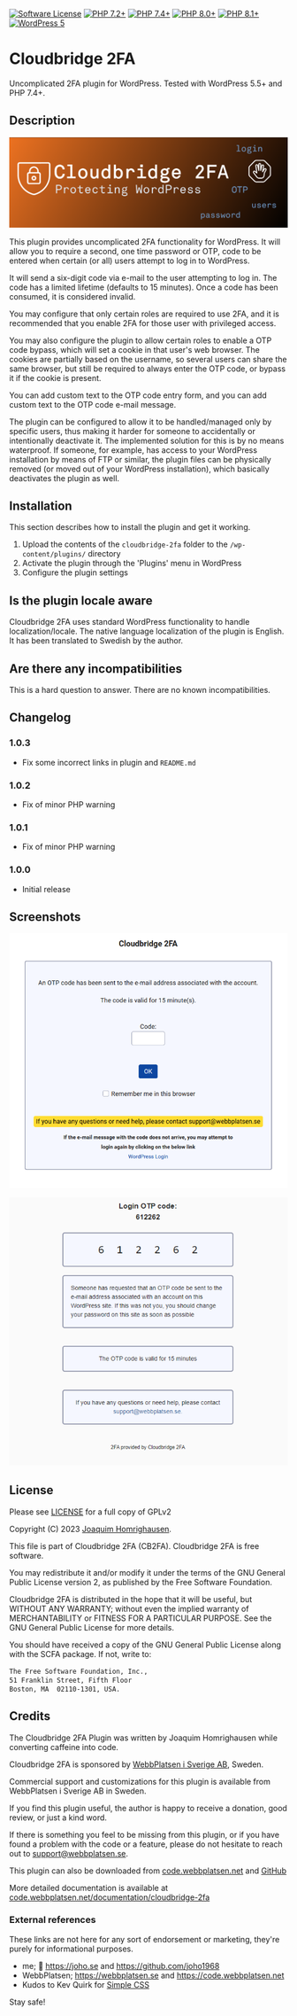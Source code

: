 [![Software License](https://img.shields.io/badge/License-GPL%20v2-green.svg?style=flat-square)](LICENSE) [![PHP 7.2\+](https://img.shields.io/badge/PHP-7.2-blue?style=flat-square)](https://php.net) [![PHP 7.4\+](https://img.shields.io/badge/PHP-7.4-blue?style=flat-square)](https://php.net) [![PHP 8.0\+](https://img.shields.io/badge/PHP-8.0-blue?style=flat-square)](https://php.net) [![PHP 8.1\+](https://img.shields.io/badge/PHP-8.1-blue?style=flat-square)](https://php.net) [![WordPress 5](https://img.shields.io/badge/WordPress-6.4-orange?style=flat-square)](https://wordpress.org)

# Cloudbridge 2FA

Uncomplicated 2FA plugin for WordPress. Tested with WordPress 5.5+ and PHP 7.4+.

## Description
![Cloudbridge 2FA banner](/banner/Cloudbridge-2FA-banner-1544x500.png?raw=true "Cloudbridge 2FA banner")

This plugin provides uncomplicated 2FA functionality for WordPress. It will allow
you to require a second, one time password or OTP, code to be entered when certain
(or all) users attempt to log in to WordPress.

It will send a six-digit code via e-mail to the user attempting to log in. The
code has a limited lifetime (defaults to 15 minutes). Once a code has been
consumed, it is considered invalid.

You may configure that only certain roles are required to use 2FA, and it is
recommended that you enable 2FA for those user with privileged access.

You may also configure the plugin to allow certain roles to enable a OTP code
bypass, which will set a cookie in that user's web browser. The cookies are
partially based on the username, so several users can share the same browser,
but still be required to always enter the OTP code, or bypass it if the cookie
is present.

You can add custom text to the OTP code entry form, and you can add custom text
to the OTP code e-mail message.

The plugin can be configured to allow it to be handled/managed only by specific
users, thus making it harder for someone to accidentally or intentionally
deactivate it. The implemented solution for this is by no means waterproof. If
someone, for example, has access to your WordPress installation by means of FTP
or similar, the plugin files can be physically removed (or moved out of your
WordPress installation), which basically deactivates the plugin as well.

## Installation

This section describes how to install the plugin and get it working.

1. Upload the contents of the `cloudbridge-2fa` folder to the `/wp-content/plugins/` directory
2. Activate the plugin through the 'Plugins' menu in WordPress
3. Configure the plugin settings

## Is the plugin locale aware

Cloudbridge 2FA uses standard WordPress functionality to handle localization/locale. The native language localization of the plugin is English. It has been translated to Swedish by the author.

## Are there any incompatibilities

This is a hard question to answer. There are no known incompatibilities.

## Changelog

### 1.0.3
* Fix some incorrect links in plugin and `README.md`

### 1.0.2
* Fix of minor PHP warning

### 1.0.1
* Fix of minor PHP warning

### 1.0.0
* Initial release

## Screenshots
![Cloudbridge 2FA login screen](/screenshots/cloudbridge-2fa-screenshot-login.png?raw=true "Cloudbridge 2FA login screen")

![Cloudbridge 2FA OTP code e-mail](/screenshots/cloudbridge-2fa-screenshot-email.png?raw=true "Cloudbridge 2FA OTP e-mail")

## License

Please see [LICENSE](LICENSE) for a full copy of GPLv2

Copyright (C) 2023 [Joaquim Homrighausen](https://github.com/joho1968).

This file is part of Cloudbridge 2FA (CB2FA). Cloudbridge 2FA is free software.

You may redistribute it and/or modify it under the terms of the GNU General Public License version 2, as published by the Free Software Foundation.

Cloudbridge 2FA is distributed in the hope that it will be useful, but WITHOUT ANY WARRANTY; without even the implied warranty of MERCHANTABILITY or FITNESS FOR A PARTICULAR PURPOSE. See the GNU General Public License for more details.

You should have received a copy of the GNU General Public License along with the SCFA package. If not, write to:

```
The Free Software Foundation, Inc.,
51 Franklin Street, Fifth Floor
Boston, MA  02110-1301, USA.
```

## Credits

The Cloudbridge 2FA Plugin was written by Joaquim Homrighausen while converting caffeine into code.

Cloudbridge 2FA is sponsored by [WebbPlatsen i Sverige AB](https://webbplatsen.se), Sweden.

Commercial support and customizations for this plugin is available from WebbPlatsen i Sverige AB in Sweden.

If you find this plugin useful, the author is happy to receive a donation, good review, or just a kind word.

If there is something you feel to be missing from this plugin, or if you have found a problem with the code or a feature, please do not hesitate to reach out to support@webbplatsen.se.

This plugin can also be downloaded from [code.webbplatsen.net](https://code.webbplatsen.net/wordpress/cloudbridge-2fa/) and [GitHub](https://github.com/joho1968/Cloudbridge-2FA)

More detailed documentation is available at [code.webbplatsen.net/documentation/cloudbridge-2fa](https://code.webbplatsen.net/documentation/cloudbridge-2fa/)

### External references

These links are not here for any sort of endorsement or marketing, they're purely for informational purposes.

* me; :monkey: https://joho.se and https://github.com/joho1968
* WebbPlatsen; https://webbplatsen.se and https://code.webbplatsen.net
* Kudos to Kev Quirk for [Simple CSS](https://simplecss.org/)

Stay safe!
